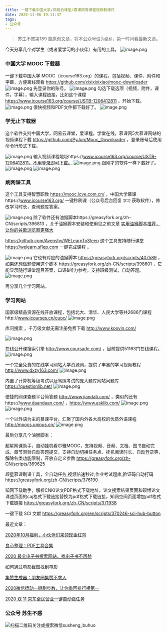 ```yaml
---
title: 一键下载中国大学/网易云课堂/慕课网等课程视频和课件
date: 2020-11-06 19:11:47
tags:
- 公众号
---
```

> 苏生不惑第189 篇原创文章，将本公众号设为`星标`，第一时间看最新文章。

今天分享几个对学生（或者爱学习的小伙伴）有用的工具。
![image.png](https://upload-images.jianshu.io/upload_images/23152173-abee5899ab1a7366.png?imageMogr2/auto-orient/strip%7CimageView2/2/w/1240)

### 中国大学 MOOC 下载器
一键下载中国大学 MOOC（icourse163.org）的课程，包括视频、课件、附件和字幕，方便离线观看 https://github.com/xixixixixiao/mooc-downloader  
![image.png](https://upload-images.jianshu.io/upload_images/23152173-2a41beaa30b72a35.png?imageMogr2/auto-orient/strip%7CimageView2/2/w/1240)
先登录你的账号。
![image.png](https://upload-images.jianshu.io/upload_images/23152173-f76e16bf0f106e0b.png?imageMogr2/auto-orient/strip%7CimageView2/2/w/1240)
勾选下载选项（视频，附件，课件，字幕），输入课程链接，比如这个课程 https://www.icourse163.org/course/USTB-1206412811  ，开始下载。
![image.png](https://upload-images.jianshu.io/upload_images/23152173-dac34030cfca7eb2.png?imageMogr2/auto-orient/strip%7CimageView2/2/w/1240)
很快视频和PDF文件都下载好了。
![image.png](https://upload-images.jianshu.io/upload_images/23152173-9b1742a69cc45136.png?imageMogr2/auto-orient/strip%7CimageView2/2/w/1240)

### 学无止下载器
这个软件支持中国大学，网易云课堂，爱课程，学堂在线，慕课网5大慕课网站的视频课程下载 https://github.com/PyJun/Mooc_Downloader ，登录账号后使用命令行形式下载。

![image.png](https://upload-images.jianshu.io/upload_images/23152173-95115c88a7038697.png?imageMogr2/auto-orient/strip%7CimageView2/2/w/1240)
输入视频课程地址https://www.icourse163.org/course/USTB-1206412811，不用登录即可下载。
![image.png](https://upload-images.jianshu.io/upload_images/23152173-c6471c75c671851a.png?imageMogr2/auto-orient/strip%7CimageView2/2/w/1240)
跟刚才的软件一样下载好了。
![image.png](https://upload-images.jianshu.io/upload_images/23152173-d11c4b9507c74279.png?imageMogr2/auto-orient/strip%7CimageView2/2/w/1240)
![image.png](https://upload-images.jianshu.io/upload_images/23152173-c4ade738b9047b35.png?imageMogr2/auto-orient/strip%7CimageView2/2/w/1240)


### 刷网课工具
这个工具支持智慧职教 https://mooc.icve.com.cn/ ，中国大学慕课https://www.icourse163.org/ 一键秒刷课（公众号后台回复 `学习` 获取软件），修改学习时长，查询题库答案。

![image.png](https://upload-images.jianshu.io/upload_images/23152173-b1a71d584250e088.png?imageMogr2/auto-orient/strip%7CimageView2/2/w/1240)
除了软件还有油猴脚本https://greasyfork.org/zh-CN/scripts/396813 ，关于油猴脚本安装和使用见之前文章 [实用油猴脚本推荐，让你的谷歌浏览器更强大](https://mp.weixin.qq.com/s/4sCwNc4fz7IxlL8XfY95rQ)

https://github.com/Avenshy/WELearnToSleep  这个工具支持随行课堂 https://welearn.sflep.com 一键完成课程  。

![image.png](https://upload-images.jianshu.io/upload_images/23152173-e0bf57e817879e25.png?imageMogr2/auto-orient/strip%7CimageView2/2/w/1240)
它也有对应的油猴脚本 https://greasyfork.org/scripts/407589 ，如果还想做题使用这个脚本 https://greasyfork.org/zh-CN/scripts/398601 ，它能显示随行课堂题目答案，口语&听力参考，支持班级测试，自动答题。  
![image.png](https://upload-images.jianshu.io/upload_images/23152173-d5762b9757fc1f75.png?imageMogr2/auto-orient/strip%7CimageView2/2/w/1240)

再分享几个学习网站。

### 学习网站
国家级精品资源在线开放课程，包括北大、清华、人民大学等共2686门课程http://www.icourses.cn/cuoc/
![image.png](https://upload-images.jianshu.io/upload_images/23152173-e461ec5e6a9c4f46.png?imageMogr2/auto-orient/strip%7CimageView2/2/w/1240)

库问搜索 ，千万级文献无需注册免费下载 http://www.koovin.com/
 
![image.png](https://upload-images.jianshu.io/upload_images/23152173-ed37d69a2485a2d8.png?imageMogr2/auto-orient/strip%7CimageView2/2/w/1240)

 在线公开课搜索引擎 http://www.coursade.com/ ，目前提供51163门在线课程。
![image.png](https://upload-images.jianshu.io/upload_images/23152173-e25d47f5cd67bb08.png?imageMogr2/auto-orient/strip%7CimageView2/2/w/1240)

 一个完全免费的在线学习网站大学资源网，提供了丰富的学习视频教程 http://www.dxzy163.com/
![image.png](https://upload-images.jianshu.io/upload_images/23152173-94be77ddbc13eb7f.png?imageMogr2/auto-orient/strip%7CimageView2/2/w/1240)

内置了计算机等级考试以及驾照考试的庞大题库网站问题库 https://questionlib.net/
 ![image.png](https://upload-images.jianshu.io/upload_images/23152173-c514efb1da04bd79.png?imageMogr2/auto-orient/strip%7CimageView2/2/w/1240)

便捷的网课查题平台简答题 http://www.jiandati.com/  ，类似的还有https://www.daandaan.com/ ，https://www.asklib.com/ 
![image.png](https://upload-images.jianshu.io/upload_images/23152173-e9ccef9652b56056.png?imageMogr2/auto-orient/strip%7CimageView2/2/w/1240)
![image.png](https://upload-images.jianshu.io/upload_images/23152173-f5a15d10690b3432.png?imageMogr2/auto-orient/strip%7CimageView2/2/w/1240)

一个以外语为主的慕课平台，汇聚了国内外各大高校的优质外语课程 http://moocs.unipus.cn/
![image.png](https://upload-images.jianshu.io/upload_images/23152173-d0f329f248906547.png?imageMogr2/auto-orient/strip%7CimageView2/2/w/1240)

最后分享几个油猴脚本：

超星网课助手，自动挂机看尔雅MOOC，支持视频、音频、文档、图书自动完成，章节测验自动答题提交，支持自动切换任务点、挂机阅读时长、自动登录等，解除各类功能限制，开放自定义参数  https://greasyfork.org/zh-CN/scripts/369625 
 
 超星慕课刷课工具，全自动任务,视频倍速秒过,作业考试题库,验证码自动打码 https://greasyfork.org/zh-CN/scripts/376190 

知网下载助手，解析CNKI论文PDF格式下载地址，论文搜索结果页面和硕博论文详述页面的caj格式下载链接替换为pdf格式下载链接，知网空间页面增加pdf格式下载链接 https://greasyfork.org/zh-CN/scripts/371938 

一键下载 SCI 文献  https://greasyfork.org/en/scripts/370246-sci-hub-button

最近文章：

[2020年10月福利，小伙伴们来领现金红包](https://mp.weixin.qq.com/s/tzT1_ft9OT68BX1InnZJiA)

[良心整理：PDF工具合集](https://mp.weixin.qq.com/s/j88qrbHF9k-h7zrgfD87iw)

[2020 最全电子书搜索网站，找电子书不再愁](https://mp.weixin.qq.com/s/pt0hCthceThMZVU0Ht89AA)

[如何通过电影截图找到电影 ](https://mp.weixin.qq.com/s/8MIGBAa3vXGUd8s5xGzIDA)

[集赞生成器：朋友圈集赞不求人](https://mp.weixin.qq.com/s/Zjhap47PGpIhQi79gkekCg)

[2020微信运动一键刷步数，让你重回排行榜第一](https://mp.weixin.qq.com/s/7rNil_1bvnUwNr3FYy42zg)

[2020 双 11 京东全民营业一键自动做任务](https://mp.weixin.qq.com/s/_xKibGUuW4g9wQpG4gln9Q)

### 公众号 苏生不惑
 ![扫描二维码关注或搜索微信susheng_buhuo](https://upload-images.jianshu.io/upload_images/17817191-6e0079f95d4c0338.jpg?imageMogr2/auto-orient/strip%7CimageView2/2/w/1240)